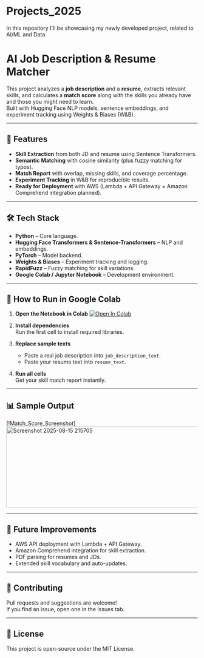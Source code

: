 # Projects_2025
In this repository I'll be showcasing my newly developed project, related to AI/ML and Data
# AI Job Description & Resume Matcher

This project analyzes a **job description** and a **resume**, extracts relevant skills, and calculates a **match score** along with the skills you already have and those you might need to learn.  
Built with Hugging Face NLP models, sentence embeddings, and experiment tracking using Weights & Biases (W&B).

---

## 🚀 Features
- **Skill Extraction** from both JD and resume using Sentence Transformers.
- **Semantic Matching** with cosine similarity (plus fuzzy matching for typos).
- **Match Report** with overlap, missing skills, and coverage percentage.
- **Experiment Tracking** in W&B for reproducible results.
- **Ready for Deployment** with AWS (Lambda + API Gateway + Amazon Comprehend integration planned).

---

## 🛠 Tech Stack
- **Python** – Core language.
- **Hugging Face Transformers & Sentence-Transformers** – NLP and embeddings.
- **PyTorch** – Model backend.
- **Weights & Biases** – Experiment tracking and logging.
- **RapidFuzz** – Fuzzy matching for skill variations.
- **Google Colab / Jupyter Notebook** – Development environment.

---

## 📂 How to Run in Google Colab
1. **Open the Notebook in Colab**
   [![Open In Colab](https://colab.research.google.com/assets/colab-badge.svg)](https://colab.research.google.com/github/ApoorvCS2023/Projects_2025/blob/main/jd_resume_matcher_clean.ipynb)


3. **Install dependencies**  
   Run the first cell to install required libraries.

4. **Replace sample texts**  
   - Paste a real job description into `job_description_text`.
   - Paste your resume text into `resume_text`.

5. **Run all cells**  
   Get your skill match report instantly.

---

## 📊 Sample Output
[!Match_Score_Screenshot]<img width="1610" height="214" alt="Screenshot 2025-08-15 215705" src="https://github.com/user-attachments/assets/ff9afba7-931c-4855-a743-1053a79d6b25" />


---

## 📌 Future Improvements
- AWS API deployment with Lambda + API Gateway.
- Amazon Comprehend integration for skill extraction.
- PDF parsing for resumes and JDs.
- Extended skill vocabulary and auto-updates.

---

## 🤝 Contributing
Pull requests and suggestions are welcome!  
If you find an issue, open one in the Issues tab.

---

## 📜 License
This project is open-source under the MIT License.
